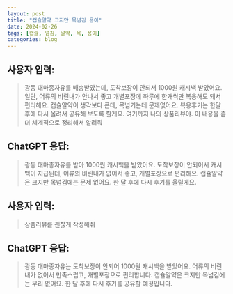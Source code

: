 ```yaml
---
layout: post
title: "캡슐알약 크지만 목넘김 용이"
date: 2024-02-26
tags: [캡슐, 넘김, 알약, 목, 용이]
categories: blog
---
```


## 사용자 입력:
> 광동 대마종자유를 배송받았는데, 도착보장이 안되서 1000원 캐시백 받았어요. 일단, 어류의 비린내가 안나서 좋고 개별포장에 하루에 한개씩만 복용해도 돼서 편리해요. 캡슐알약이 생각보다 큰데, 목넘기는데 문제없어요. 복용후기는 한달 후에 다시 올려서 공유해 보도록 할게요.   여기까지 나의 상품리뷰야. 이 내용을 좀 더 체계적으로 정리해서 알려줘

## ChatGPT 응답:
> 광동 대마종자유를 받아 1000원 캐시백을 받았어요. 도착보장이 안되어서 캐시백이 지급된데, 어류의 비린내가 없어서 좋고, 개별포장으로 편리해요. 캡슐알약은 크지만 목넘김에는 문제 없어요. 한 달 후에 다시 후기를 올릴게요.

## 사용자 입력:
> 상품리뷰를 괜찮게 작성해줘

## ChatGPT 응답:
> 광동 대마종자유는 도착보장이 안되어 1000원 캐시백을 받았어요. 어류의 비린내가 없어서 만족스럽고, 개별포장으로 편리합니다. 캡슐알약은 크지만 목넘김에는 무리 없어요. 한 달 후에 다시 후기를 공유할 예정입니다.

